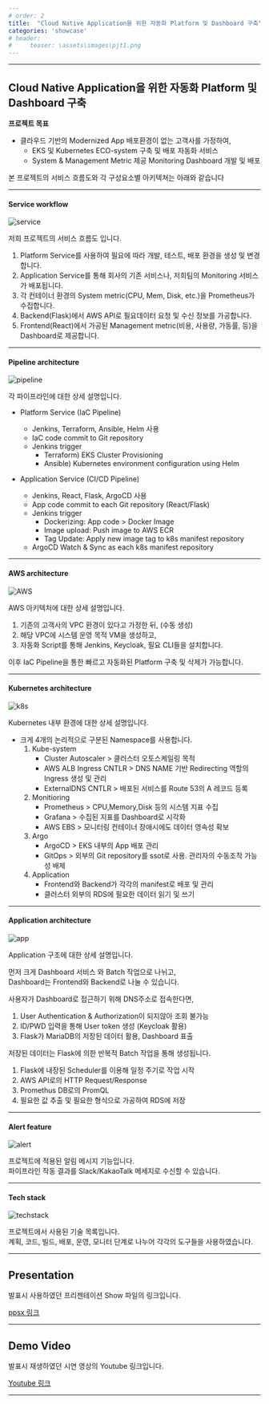 ```yaml
---
# order: 2
title:  "Cloud Native Application을 위한 자동화 Platform 및 Dashboard 구축"
categories: 'showcase'
# header:
#     teaser: \assets\images\pjt1.png
---
```


---

## **Cloud Native Application을 위한 자동화 Platform 및 Dashboard 구축**  

**프로젝트 목표**

- 클라우드 기반의 Modernized App 배포환경이 없는 고객사를 가정하여,
    - EKS 및 Kubernetes ECO-system 구축 및 배포 자동화 서비스 
    - System & Management Metric 제공 Monitoring Dashboard 개발 및 배포


본 프로젝트의 서비스 흐름도와 각 구성요소별 아키텍쳐는 아래와 같습니다

---

#### **Service workflow**

![service](/assets/images/final1.gif)

저희 프로젝트의 서비스 흐름도 입니다.

1. Platform Service를 사용하여 필요에 따라 개발, 테스트, 배포 환경을 생성 및 변경합니다.
2. Application Service를 통해 회사의 기존 서비스나, 저희팀의 Monitoring 서비스가 배포됩니다.
3. 각 컨테이너 환경의 System metric(CPU, Mem, Disk, etc.)을 Prometheus가 수집합니다.
4. Backend(Flask)에서 AWS API로 필요데이터 요청 및 수신 정보를 가공합니다.
5. Frontend(React)에서 가공된 Management metric(비용, 사용량, 가동률, 등)을 Dashboard로 제공합니다.

---

#### **Pipeline architecture**

![pipeline](/assets/images/final2.png)

각 파이프라인에 대한 상세 설명입니다.

- Platform Service (IaC Pipeline)
    - Jenkins, Terraform, Ansible, Helm 사용
    - IaC code commit to Git repository
    - Jenkins trigger
        - Terraform) EKS Cluster Provisioning
        - Ansible) Kubernetes environment configuration using Helm

- Application Service (CI/CD Pipeline)
    - Jenkins, React, Flask, ArgoCD 사용
    - App code commit to each Git repository (React/Flask)
    - Jenkins trigger
        - Dockerizing: App code > Docker Image
        - Image upload: Push image to AWS ECR
        - Tag Update: Apply new image tag to k8s manifest repository
    - ArgoCD Watch & Sync as each k8s manifest repository

---

#### **AWS architecture**

![AWS](/assets/images/final3.gif)

AWS 아키텍처에 대한 상세 설명입니다.

1. 기존의 고객사의 VPC 환경이 있다고 가정한 뒤, (수동 생성)
2. 해당 VPC에 시스템 운영 목적 VM을 생성하고,
3. 자동화 Script를 통해 Jenkins, Keycloak, 필요 CLI들을 설치합니다.

이후 IaC Pipeline을 통한 빠르고 자동화된 Platform 구축 및 삭제가 가능합니다. 

---

#### **Kubernetes architecture**

![k8s](/assets/images/final4.png)

Kubernetes 내부 환경에 대한 상세 설명입니다.

- 크게 4개의 논리적으로 구분된 Namespace를 사용합니다.
    1. Kube-system
        - Cluster Autoscaler > 클러스터 오토스케일링 목적
        - AWS ALB Ingress CNTLR > DNS NAME 기반 Redirecting 역할의 Ingress 생성 및 관리
        - ExternalDNS CNTLR > 배포된 서비스를 Route 53의 A 레코드 등록
    2. Monitioring
        - Prometheus > CPU,Memory,Disk 등의 시스템 지표 수집
        - Grafana > 수집된 지표를 Dashboard로 시각화
        - AWS EBS > 모니터링 컨테이너 장애시에도 데이터 영속성 확보
    3. Argo
        - ArgoCD > EKS 내부의 App 배포 관리
        - GitOps > 외부의 Git repository를 ssot로 사용. 관리자의 수동조작 가능성 배제
    4. Application
        - Frontend와 Backend가 각각의 manifest로 배포 및 관리
        - 클러스터 외부의 RDS에 필요한 데이터 읽기 및 쓰기

---

#### **Application architecture**

![app](/assets/images/final5.png)

Application 구조에 대한 상세 설명입니다.    

먼저 크게 Dashboard 서비스 와 Batch 작업으로 나뉘고,   
Dashboard는 Frontend와 Backend로 나눌 수 있습니다.      

사용자가 Dashboard로 접근하기 위해 DNS주소로 접속한다면,

1. User Authentication & Authorization이 되지않아 조회 불가능
2. ID/PWD 입력을 통해 User token 생성 (Keycloak 활용)
3. Flask가 MariaDB의 저장된 데이터 활용, Dashboard 표출

저장된 데이터는 Flask에 의한 반복적 Batch 작업을 통해 생성됩니다.

1. Flask에 내장된 Scheduler를 이용해 일정 주기로 작업 시작
2. AWS API로의 HTTP Request/Response
3. Promethus DB로의 PromQL
4. 필요한 값 추출 및 필요한 형식으로 가공하여 RDS에 저장

---

#### Alert feature

![alert](/assets/images/final7.png)

프로젝트에 적용된 알림 메시지 기능입니다.    
파이프라인 작동 결과를 Slack/KakaoTalk 메세지로 수신할 수 있습니다.    

---

#### **Tech stack**

![techstack](/assets/images/final6.png)

프로젝트에서 사용된 기술 목록입니다.    
계획, 코드, 빌드, 배포, 운영, 모니터 단계로 나누어 각각의 도구들을 사용하였습니다.

---

## Presentation

발표시 사용하였던 프리젠테이션 Show 파일의 링크입니다.

[ppsx 링크](https://drive.google.com/file/d/1MEq67lLH8yxk1B27Uo-B-ElsRYjnAFB4/view?usp=sharing)


---

## Demo Video

발표시 재생하였던 시연 영상의 Youtube 링크입니다.

[Youtube 링크](https://youtu.be/emM-IU230zQ)

---
